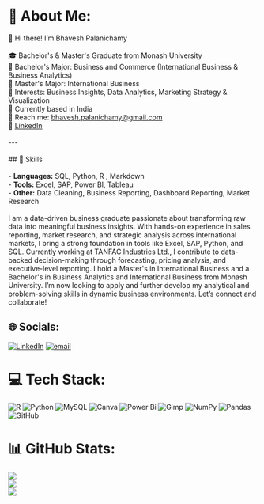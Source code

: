 # 💫 About Me:
👋 Hi there! I’m Bhavesh Palanichamy<br><br>🎓 Bachelor's & Master's Graduate from Monash University <br>📘 Bachelor's Major: Business and Commerce (International Business & Business Analytics) <br>📗 Master's Major: International Business<br>🧠 Interests: Business Insights, Data Analytics, Marketing Strategy & Visualization<br>📍 Currently based in India<br>📧 Reach me: bhavesh.palanichamy@gmail.com <br>🔗 [LinkedIn](www.linkedin.com/in/bhavesh-palanichamy)<br><br>---<br><br>## 🔧 Skills<br><br>- **Languages:** SQL, Python, R , Markdown  <br>- **Tools:** Excel, SAP, Power BI, Tableau  <br>- **Other:** Data Cleaning, Business Reporting, Dashboard Reporting, Market Research<br><br> I am a data-driven business graduate passionate about transforming raw data into meaningful business insights. With hands-on experience in sales reporting, market research, and strategic analysis across international markets, I bring a strong foundation in tools like Excel, SAP, Python, and SQL. Currently working at TANFAC Industries Ltd., I contribute to data-backed decision-making through forecasting, pricing analysis, and executive-level reporting. I hold a Master's in International Business and a Bachelor's in Business Analytics and International Business from Monash University. I’m now looking to apply and further develop my analytical and problem-solving skills in dynamic business environments. Let’s connect and collaborate!


## 🌐 Socials:
[![LinkedIn](https://img.shields.io/badge/LinkedIn-%230077B5.svg?logo=linkedin&logoColor=white)](https://linkedin.com/in/www.lLinkedin.com/in/bhavesh-palanichamy) [![email](https://img.shields.io/badge/Email-D14836?logo=gmail&logoColor=white)](mailto:bhavesh.palanichamy@gmail.com) 

# 💻 Tech Stack:
![R](https://img.shields.io/badge/r-%23276DC3.svg?style=for-the-badge&logo=r&logoColor=white) ![Python](https://img.shields.io/badge/python-3670A0?style=for-the-badge&logo=python&logoColor=ffdd54) ![MySQL](https://img.shields.io/badge/mysql-4479A1.svg?style=for-the-badge&logo=mysql&logoColor=white) ![Canva](https://img.shields.io/badge/Canva-%2300C4CC.svg?style=for-the-badge&logo=Canva&logoColor=white) ![Power Bi](https://img.shields.io/badge/power_bi-F2C811?style=for-the-badge&logo=powerbi&logoColor=black) ![Gimp](https://img.shields.io/badge/Gimp-657D8B?style=for-the-badge&logo=gimp&logoColor=FFFFFF) ![NumPy](https://img.shields.io/badge/numpy-%23013243.svg?style=for-the-badge&logo=numpy&logoColor=white) ![Pandas](https://img.shields.io/badge/pandas-%23150458.svg?style=for-the-badge&logo=pandas&logoColor=white) ![GitHub](https://img.shields.io/badge/github-%23121011.svg?style=for-the-badge&logo=github&logoColor=white)
# 📊 GitHub Stats:
![](https://github-readme-stats.vercel.app/api?username=Veshy25&theme=transparent&hide_border=true&include_all_commits=false&count_private=false)<br/>
![](https://nirzak-streak-stats.vercel.app/?user=Veshy25&theme=transparent&hide_border=true)<br/>
![](https://github-readme-stats.vercel.app/api/top-langs/?username=Veshy25&theme=transparent&hide_border=true&include_all_commits=false&count_private=false&layout=compact)


